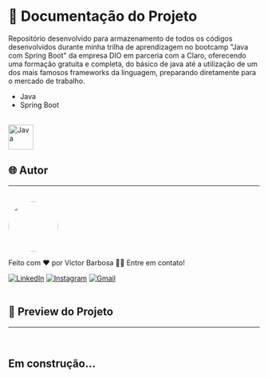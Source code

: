 # 📒 Documentação do Projeto

Repositório desenvolvido para armazenamento de todos os códigos desenvolvidos durante minha trilha de aprendizagem no bootcamp "Java com Spring Boot" da empresa DIO em parceria com a Claro, oferecendo uma formação gratuita e completa, do básico de java até a utilização de um dos mais famosos frameworks da linguagem, preparando diretamente para o mercado de trabalho.

- Java
- Spring Boot
  
<div style="display: inline_block"><br>
  <img align="center" alt="Java" heigth="40" width="50" src="https://cdn.jsdelivr.net/gh/devicons/devicon@latest/icons/java/java-plain.svg">
</div>
  
## 🌐 Autor
---
<br>

<a href="https://www.linkedin.com/in/victor-santos-01242007111203200607/">
 <img style="border-radius: 50%" src="https://avatars.githubusercontent.com/u/114593367?s=400&u=35dad9c7030300514c27e765de70b83b4073c802&v=4" width="100px;" alt=""/>
</a>

Feito com ❤️ por Victor Barbosa 👋🏽 Entre em contato!

[![LinkedIn](https://img.shields.io/badge/LinkedIn-0077B5?style=for-the-badge&logo=linkedin&logoColor=white)](https://www.linkedin.com/in/victor-santos-01242007111203200607/)
[![Instagram](https://img.shields.io/badge/-Instagram-%23E4405F?style=for-the-badge&logo=instagram&logoColor=white)](https://www.instagram.com/vituisdev/)
[![Gmail](https://img.shields.io/badge/Gmail-333333?style=for-the-badge&logo=gmail&logoColor=red)](mailto:victorb.santos15@gmail.com)
<br>
<br>

## 🔗 Preview do Projeto
---

<br>

## Em construção...
